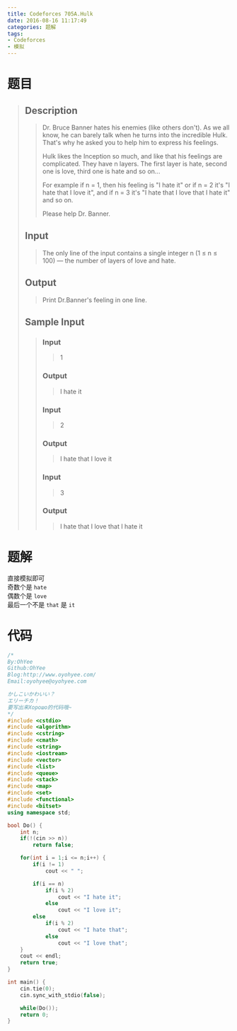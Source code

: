 ```yaml
---
title: Codeforces 705A.Hulk
date: 2016-08-16 11:17:49
categories: 题解
tags:
- Codeforces
- 模拟
---
```


# 题目
> 
> ## Description  
>> Dr. Bruce Banner hates his enemies (like others don't). As we all know, he can barely talk when he turns into the incredible Hulk. That's why he asked you to help him to express his feelings.  
>>   
>> Hulk likes the Inception so much, and like that his feelings are complicated. They have n layers. The first layer is hate, second one is love, third one is hate and so on...  
>>   
>> For example if n = 1, then his feeling is "I hate it" or if n = 2 it's "I hate that I love it", and if n = 3 it's "I hate that I love that I hate it" and so on.  
>>   
>> Please help Dr. Banner.  
>>   
>> <!--more-->  
> 
> ## Input  
>> The only line of the input contains a single integer n (1 ≤ n ≤ 100) — the number of layers of love and hate.  
>>   
> 
> ## Output  
>> Print Dr.Banner's feeling in one line.  
>>   
> 
> ## Sample Input  
>> ### Input  
>>> 1
>>    
>> ### Output  
>>> I 
>>  hate it  
>> ### Input  
>>> 2
>>    
>> ### Output  
>>> I 
>>  hate that I love it  
>> ### Input  
>>> 3
>>    
>> ### Output  
>>> I hate that I love that I hate it  

# 题解

直接模拟即可  
奇数个是 `hate`  
偶数个是 `love`  
最后一个不是 `that` 是 `it`  


# 代码
```cpp Hulk https://github.com/OhYee/sourcecode/tree/master/ACM 代码备份
/*
By:OhYee
Github:OhYee
Blog:http://www.oyohyee.com/
Email:oyohyee@oyohyee.com

かしこいかわいい？
エリーチカ！
要写出来Хорошо的代码哦~
*/
#include <cstdio>
#include <algorithm>
#include <cstring>
#include <cmath>
#include <string>
#include <iostream>
#include <vector>
#include <list>
#include <queue>
#include <stack>
#include <map>
#include <set>
#include <functional>
#include <bitset>
using namespace std;

bool Do() {
    int n;
    if(!(cin >> n))
        return false;

    for(int i = 1;i <= n;i++) {
        if(i != 1)
            cout << " ";

        if(i == n)
            if(i % 2)
                cout << "I hate it";
            else
                cout << "I love it";
        else
            if(i % 2)
                cout << "I hate that";
            else
                cout << "I love that";
    }
    cout << endl;
    return true;
}

int main() {
    cin.tie(0);
    cin.sync_with_stdio(false);

    while(Do());
    return 0;
}
```